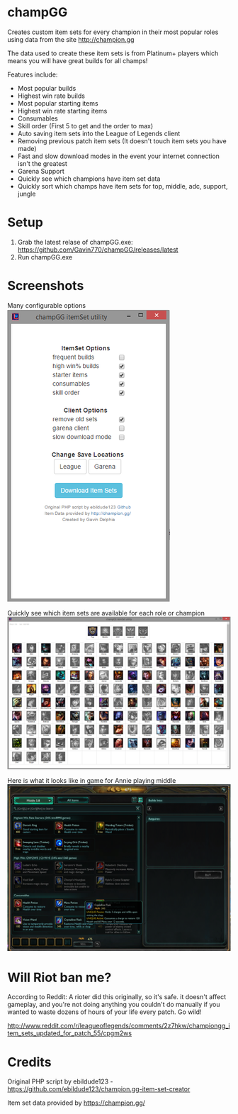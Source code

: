 # champGG
Creates custom item sets for every champion in their most popular roles using data from the site http://champion.gg

The data used to create these item sets is from Platinum+ players which means you will have great builds for all champs!

Features include:
* Most popular builds
* Highest win rate builds
* Most popular starting items
* Highest win rate starting items
* Consumables
* Skill order (First 5 to get and the order to max)
* Auto saving item sets into the League of Legends client
* Removing previous patch item sets (It doesn't touch item sets you have made)
* Fast and slow download modes in the event your internet connection isn't the greatest
* Garena Support
* Quickly see which champions have item set data
* Quickly sort which champs have item sets for top, middle, adc, support, jungle

# Setup

1. Grab the latest relase of champGG.exe: https://github.com/Gavin770/champGG/releases/latest
2. Run champGG.exe

# Screenshots
Many configurable options
<br>
![Alt text](screenshots/screenshot1.png?raw=true "Main Menu")

Quickly see which item sets are available for each role or champion
![Alt text](screenshots/screenshot2.png?raw=true "Champion Data")

Here is what it looks like in game for Annie playing middle
![Alt text](screenshots/screenshot3.png?raw=true "Ingame View")

# Will Riot ban me?

According to Reddit: A rioter did this originally, so it's safe. it doesn't affect gameplay, and you're not doing anything you couldn't do manually if you wanted to waste dozens of hours of your life every patch. Go wild!

http://www.reddit.com/r/leagueoflegends/comments/2z7hkw/championgg_item_sets_updated_for_patch_55/cpgm2ws

# Credits

Original PHP script by ebildude123 - https://github.com/ebildude123/champion.gg-item-set-creator

Item set data provided by https://champion.gg/
